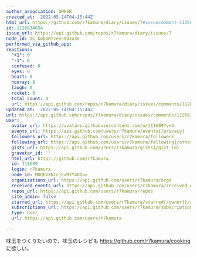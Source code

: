 ```yaml
---
author_association: OWNER
created_at: '2022-05-14T04:15:44Z'
html_url: https://github.com/r7kamura/diary/issues/7#issuecomment-1126634654
id: 1126634654
issue_url: https://api.github.com/repos/r7kamura/diary/issues/7
node_id: IC_kwDOHTcevs5DJxSe
performed_via_github_app: 
reactions:
  "+1": 0
  "-1": 0
  confused: 0
  eyes: 0
  heart: 0
  hooray: 0
  laugh: 0
  rocket: 0
  total_count: 0
  url: https://api.github.com/repos/r7kamura/diary/issues/comments/1126634654/reactions
updated_at: '2022-05-14T04:15:44Z'
url: https://api.github.com/repos/r7kamura/diary/issues/comments/1126634654
user:
  avatar_url: https://avatars.githubusercontent.com/u/111689?v=4
  events_url: https://api.github.com/users/r7kamura/events{/privacy}
  followers_url: https://api.github.com/users/r7kamura/followers
  following_url: https://api.github.com/users/r7kamura/following{/other_user}
  gists_url: https://api.github.com/users/r7kamura/gists{/gist_id}
  gravatar_id: ''
  html_url: https://github.com/r7kamura
  id: 111689
  login: r7kamura
  node_id: MDQ6VXNlcjExMTY4OQ==
  organizations_url: https://api.github.com/users/r7kamura/orgs
  received_events_url: https://api.github.com/users/r7kamura/received_events
  repos_url: https://api.github.com/users/r7kamura/repos
  site_admin: false
  starred_url: https://api.github.com/users/r7kamura/starred{/owner}{/repo}
  subscriptions_url: https://api.github.com/users/r7kamura/subscriptions
  type: User
  url: https://api.github.com/users/r7kamura

---
```

味玉をつくりたいので、味玉のレシピも https://github.com/r7kamura/cooking に欲しい。